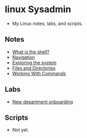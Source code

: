 # linux Sysadmin
- My Linux notes, labs, and scripts.

## Notes
- [What is the shell?](/notes/shell.md)
- [Navigation](/notes/navigation.md)
- [Exploring the system](/notes/system-exploring.md)
- [Files and Directories](/notes/files-and-dirs.md)
- [Working With Commands](/notes/commands.md)

## Labs
- [New department onboarding](/labs/new-department-onboarding/README.md)

## Scripts
- Not yet.
